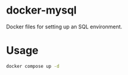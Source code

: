 # docker-mysql
Docker files for setting up an SQL environment.

# Usage
```bash
docker compose up -d
```
